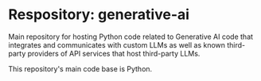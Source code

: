 # Respository: generative-ai

Main repository for hosting Python code related to Generative AI code that integrates and communicates with custom LLMs as well as known third-party providers of API services that host third-party LLMs.

This repository's main code base is Python.
